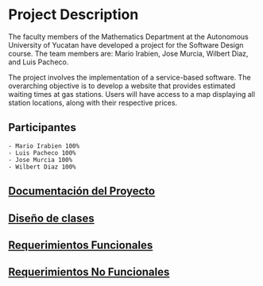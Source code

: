 # Project Description

The faculty members of the Mathematics Department at the Autonomous University of Yucatan have developed a project for the Software Design course. The team members are: Mario Irabien, Jose Murcia, Wilbert Diaz, and Luis Pacheco. 

The project involves the implementation of a service-based software. The overarching objective is to develop a website that provides estimated waiting times at gas stations. Users will have access to a map displaying all station locations, along with their respective prices.

 ## Participantes

    - Mario Irabien 100%
    - Luis Pacheco 100%
    - Jose Murcia 100%
    - Wilbert Diaz 100%

## [Documentación del Proyecto](https://github.com/IrabienMario/Team4_SoftwareDesign/blob/main/Documentacion.md)

## [Diseño de clases](https://github.com/IrabienMario/Team4_SoftwareDesign/blob/main/Documentacion.md)

## [Requerimientos Funcionales](https://github.com/IrabienMario/Team4_SoftwareDesign/blob/main/RF.md)

## [Requerimientos No Funcionales](https://github.com/IrabienMario/Team4_SoftwareDesign/blob/main/RNF.md)
